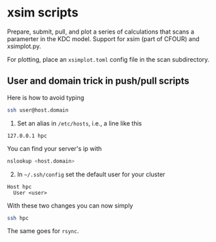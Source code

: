 # xsim scripts 
Prepare, submit, pull, and plot a series of calculations that scans a
paramerter in the KDC model. Support for xsim (part of CFOUR) and xsimplot.py.


For plotting, place an `xsimplot.toml` config file in the scan subdirectory.


## User and domain trick in push/pull scripts
Here is how to avoid typing 
```bash
ssh user@host.domain
```

1. Set an alias in `/etc/hosts`, i.e., a line like this
```
127.0.0.1 hpc
```
You can find your server's ip with 
```bash
nslookup <host.domain>
```

2. In `~/.ssh/config` set the default user for your cluster
```
Host hpc
  User <user>
```

With these two changes you can now simply
```bash
ssh hpc
```
The same goes for `rsync`.
